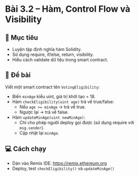 # Bài 3.2 – Hàm, Control Flow và Visibility

## 🎯 Mục tiêu
- Luyện tập định nghĩa hàm Solidity.
- Sử dụng require, if/else, return, visibility.
- Hiểu cách validate dữ liệu trong smart contract.

## 📄 Đề bài
Viết một smart contract tên `VotingEligibility`:
- Biến `minAge` kiểu uint, giá trị khởi tạo = 18.
- Hàm `checkEligibility(uint age)` trả về true/false:
  - Nếu `age >= minAge` → trả về true.
  - Ngược lại → trả về false.
- Hàm `updateMinAge(uint newMinAge)`:
  - Chỉ cho phép người deploy gọi được (sử dụng require với `msg.sender`).
  - Cập nhật lại `minAge`.

## 💻 Cách chạy
- Dán vào Remix IDE: https://remix.ethereum.org
- Deploy, test `checkEligibility()` và `updateMinAge()`